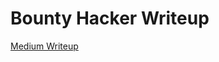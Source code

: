 # Bounty Hacker Writeup

[Medium Writeup](https://medium.com/@Zephyr-Ex/bounty-hacker-tryhackme-walkthrough-4355ac0c9499)
